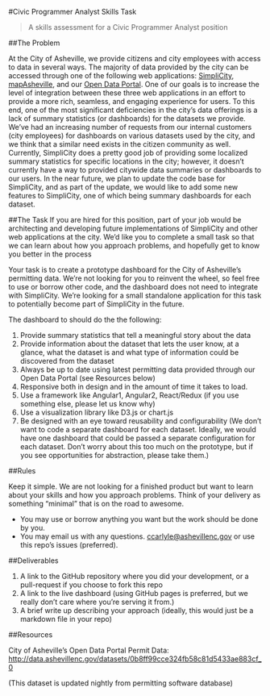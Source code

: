 #Civic Programmer Analyst Skills Task

> A skills assessment for a Civic Programmer Analyst position

##The Problem


At the City of Asheville, we provide citizens and city employees with access to data in several ways. The majority of data provided by the city can be accessed through one of the following web applications: [SimpliCity](http://simplicity.ashevillenc.gov/), [mapAsheville](http://arcgis.ashevillenc.gov/mapAsheville/), and our [Open Data Portal](http://data.ashevillenc.gov/). One of our goals is to increase the level of integration between these three web applications in an effort to provide a more rich, seamless, and engaging experience for users. To this end, one of the most significant deficiencies in the city’s data offerings is a lack of summary statistics (or dashboards) for the datasets we provide. We’ve had an increasing number of requests from our internal customers (city employees) for dashboards on various datasets used by the city, and we think that a similar need exists in the citizen community as well.  Currently, SimpliCity does a pretty good job of providing some localized summary statistics for specific locations in the city; however, it doesn’t currently have a way to provided citywide data summaries or dashboards to our users. In the near future, we plan to update the code base for SimpliCity, and as part of the update, we would like to add some new features to SimpliCity, one of which being summary dashboards for each dataset. 


 
##The Task
If you are hired for this position, part of your job would be architecting and developing future implementations of SimpliCity and other web applications at the city. We’d like you to complete a small task so that we can learn about how you approach problems, and hopefully get to know you better in the process


Your task is to create a prototype dashboard for the City of Asheville’s permitting data. We’re not looking for you to reinvent the wheel, so feel free to use or borrow other code, and the dashboard does not need to integrate with SimpliCity. We’re looking for a small standalone application for this task to potentially become part of SimpliCity in the future.


The dashboard to should do the the following: 


1. Provide summary statistics that tell a meaningful story about the data
2. Provide information about the dataset that lets the user know, at a glance, what the dataset is and what type of information could be discovered from the dataset
3. Always be up to date using latest permitting data provided through our Open Data Portal (see Resources below)
4. Responsive both in design and in the amount of time it takes to load.
5. Use a framework like Angular1, Angular2, React/Redux (if you use something else, please let us know why)
6. Use a visualization library like D3.js or chart.js
7. Be designed with an eye toward reusability and configurability (We don’t want to code a separate dashboard for each dataset. Ideally, we would have one dashboard that could be passed a separate configuration for each dataset. Don’t worry about this too much on the prototype, but if you see opportunities for abstraction, please take them.)


##Rules 


Keep it simple. We are not looking for a finished product but want to learn about your skills and how you approach problems. Think of your delivery as something “minimal” that is on the road to awesome.


* You may use or borrow anything you want but the work should be done by you.
* You may email us with any questions. ccarlyle@ashevillenc.gov or use this repo’s issues (preferred).

##Deliverables
1. A link to the GitHub repository where you did your development, or a pull-request if you choose to fork this repo
2. A link to the live dashboard (using GitHub pages is preferred, but we really don’t care where you’re serving it from.)
3. A brief write up describing your approach (ideally, this would just be a markdown file in your repo)


##Resources


City of Asheville’s Open Data Portal Permit Data: http://data.ashevillenc.gov/datasets/0b8ff99cce324fb58c81d5433ae883cf_0


(This dataset is updated nightly from permitting software database)
